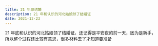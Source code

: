 ```yaml
---
title: 21 年底结婚
description: 21 年和认识的河北姑娘领了结婚证
date: 2021-12-23
---
```


21 年底和认识的河北姑娘领了结婚证，还记得是平安夜的前一天，因为是新手，所以整个过程还比较有意思，很多材料去了才知道要准备
